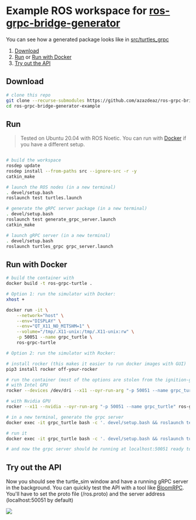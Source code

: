 # Example ROS workspace for [ros-grpc-bridge-generator](https://github.com/azazdeaz/ros-grpc-bridge-generator)

You can see how a generated package looks like in [src/turtles_grpc](/src/turtles_grpc)
 1. [Download](#Download)
 2. [Run](#Run) or [Run with Docker](#run-with-docker)
 3. [Try out the API](#try-out-the-api)

## Download
```bash
# clone this repo
git clone --recurse-submodules https://github.com/azazdeaz/ros-grpc-bridge-generator-example
cd ros-grpc-bridge-generator-example
```

## Run 
> Tested on Ubuntu 20.04 with ROS Noetic. You can run with [Docker](#run-with-docker) if you have a different setup. 

```bash

# build the workspace
rosdep update
rosdep install --from-paths src --ignore-src -r -y
catkin_make

# launch the ROS nodes (in a new terminal)
. devel/setup.bash
roslaunch test turtles.launch

# generate the gRPC server package (in a new terminal)
. devel/setup.bash
roslaunch test generate_grpc_server.launch
catkin_make

# launch gRPC server (in a new terminal)
. devel/setup.bash
roslaunch turtles_grpc grpc_server.launch
```

## Run with Docker
```bash
# build the container with
docker build -t ros-grpc-turtle .
```

```bash
# Option 1: run the simulator with Docker:
xhost +

docker run -it \
    --network="host" \
    --env="DISPLAY" \
    --env="QT_X11_NO_MITSHM=1" \
    --volume="/tmp/.X11-unix:/tmp/.X11-unix:rw" \
    -p 50051 --name grpc_turtle \
    ros-grpc-turtle

# Option 2: run the simulator with Rocker:

# install rocker (this makes it easier to run docker images with GUI)
pip3 install rocker off-your-rocker

# run the container (most of the options are stolen from the ignition-gym readme, hope they will work for you too :) )
# with Intel GPU
rocker --devices /dev/dri --x11 --oyr-run-arg "-p 50051 --name grpc_turtle" ros-grpc-turtle

# with Nvidia GPU
rocker --x11 --nvidia --oyr-run-arg "-p 50051 --name grpc_turtle" ros-grpc-turtle
```

```bash
# in a new terminal, generate the grpc server
docker exec -it grpc_turtle bash -c '. devel/setup.bash && roslaunch test generate_grpc_server.launch && catkin_make'

# run it
docker exec -it grpc_turtle bash -c '. devel/setup.bash && roslaunch turtles_grpc server.launch'

# and now the grpc server should be running at localhost:50051 ready to operate the turtle ٩(^‿^)۶!
```

## Try out the API

Now you should see the turtle_sim window and have a running gRPC server in the background. You can quickly test the API with a tool like [BloomRPC](https://github.com/uw-labs/bloomrpc). You'll have to set the proto file (<generated pkg>/ros.proto) and the server address (localhost:50051 by default)

 ![](https://github.com/azazdeaz/ros-grpc-bridge-generator/blob/ros/images/demo.gif)
